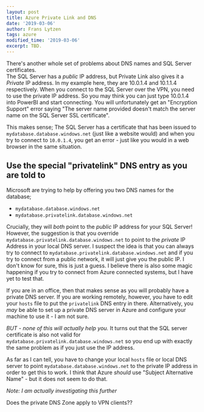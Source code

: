 ```yaml
---
layout: post
title: Azure Private Link and DNS
date: '2019-03-06'
author: Frans Lytzen
tags: azure
modified_time: '2019-03-06'
excerpt: TBD.
---
```




There's another whole set of problems about DNS names and SQL Server certificates.  
The SQL Server has a *public* IP address, but Private Link also gives it a *Private* IP address. In my example here, they are 10.0.1.4 and 10.1.1.4 respectively. When you connect to the SQL Server over the VPN, you need to use the private IP address. So you may think you can just type 10.0.1.4 into PowerBI and start connecting. You will unfortunately get an "Encryption Support" error saying "The server name provided doesn't match the server name on the SQL Server SSL certificate".  

This makes sense; The SQL Server has a certificate that has been issued to `mydatabase.database.windows.net` (just like a website would) and when you try to connect to `10.0.1.4`, you get an error - just like you would in a web browser in the same situation.

## Use the special "privatelink" DNS entry as you are told to
Microsoft are trying to help by offering you two DNS names for the database;
- `mydatabase.database.windows.net`
- `mydatabase.privatelink.database.windows.net`

Crucially, they will *both* point to the *public* IP address for your SQL Server! However, the suggestion is that you override `mydatabase.privatelink.database.windows.net` to point to the *private* IP Address in your local DNS server. I suspect the idea is that you can always try to connect to `mydatabase.privatelink.database.windows.net` and if you try to connect from a public network, it will just give you the public IP. I don't know for sure, this is just a guess. I believe there is also some magic happening if you try to connect from Azure connected systems, but I have yet to test that.

If you are in an office, then that makes sense as you will probably have a private DNS server. If you are working remotely, however, you have to edit your `hosts` file to put the `privatelink` DNS entry in there. Alternatively, you *may* be able to set up a private DNS server in Azure and configure your machine to use it - I am not sure.

*BUT - none of this will actually help you.* It turns out that the SQL server certificate is also not valid for `mydatabase.privatelink.database.windows.net` so you end up with exactly the same problem as if you just use the IP address. 

As far as I can tell, you have to change your local `hosts` file or local DNS server to point `mydatabase.database.windows.net` to the private IP address in order to get this to work. I think that Azure *should* use "Subject Alternative Name" - but it does not seem to do that.

*Note: I am actually investigating this further*


Does the private DNS Zone apply to VPN clients??